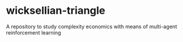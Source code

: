 # wicksellian-triangle

A repository to study complexity economics with means of multi-agent reinforcement learning 